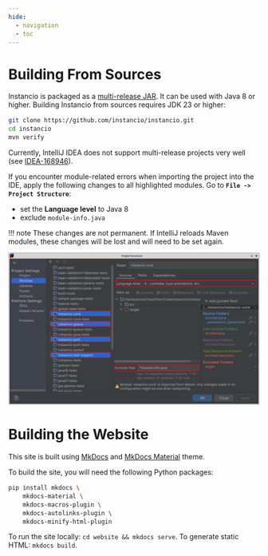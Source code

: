 ```yaml
---
hide:
  - navigation
  - toc
---
```


# Building From Sources

Instancio is packaged as a [multi-release JAR](https://openjdk.java.net/jeps/238).
It can be used with Java 8 or higher.
Building Instancio from sources requires JDK 23 or higher:

```sh
git clone https://github.com/instancio/instancio.git
cd instancio
mvn verify
```

Currently, IntelliJ IDEA does not support multi-release projects very well
(see [IDEA-168946](https://youtrack.jetbrains.com/issue/IDEA-168946/Add-support-for-building-Java-9-multi-release-jars)).

If you encounter module-related errors when importing the project into the IDE,
apply the following changes to all highlighted modules.
Go to **`File -> Project Structure`**:

 - set the **Language level** to Java 8
 - exclude `module-info.java`

!!! note
    These changes are not permanent.
    If IntelliJ reloads Maven modules, these changes will be lost and will need to be set again.

![IntelliJ IDEA: Project Structure](assets/intellij-project-structure.png "IntelliJ IDEA: Project Structure")

# Building the Website

This site is built using <a href="https://www.mkdocs.org">MkDocs</a>
and <a href="https://squidfunk.github.io/mkdocs-material">MkDocs Material</a> theme.

To build the site, you will need the following Python packages:

```sh
pip install mkdocs \
    mkdocs-material \
    mkdocs-macros-plugin \
    mkdocs-autolinks-plugin \
    mkdocs-minify-html-plugin
```

To run the site locally: `cd website && mkdocs serve`. To generate static HTML: `mkdocs build`.